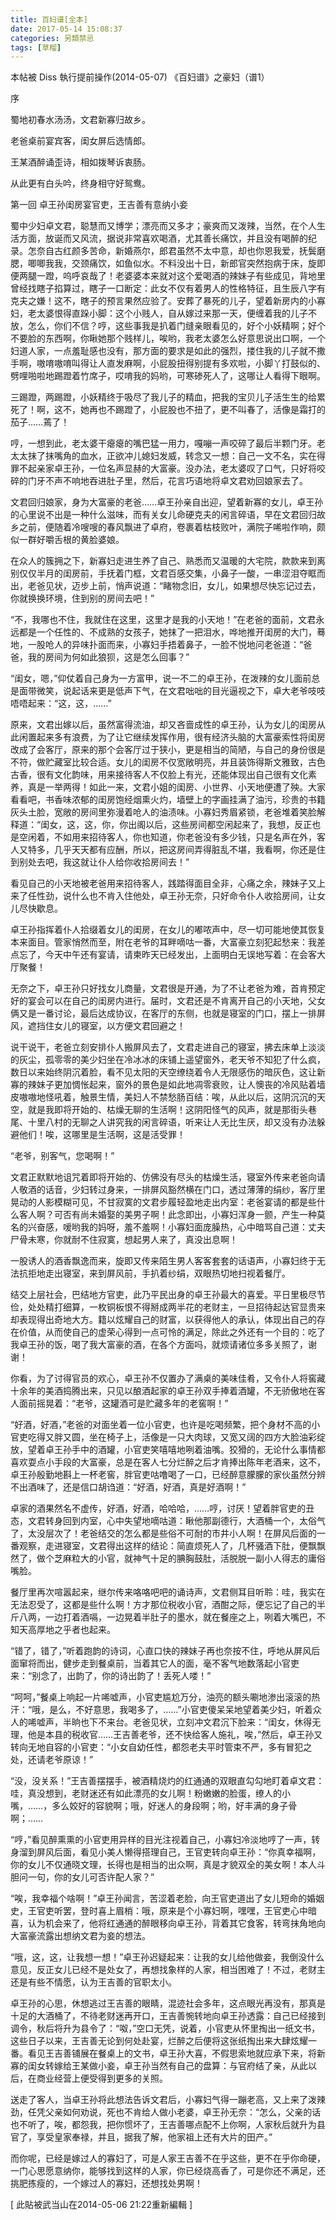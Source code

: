 ```yaml
---
title: 百妇谱[全本]
date: 2017-05-14 15:08:37
categories: 另類禁忌
tags: [草榴]
---
```

本帖被 Diss 執行提前操作(2014-05-07)
《百妇谱》之豪妇（谱1）  

序

蜀地初春水汤汤，文君新寡归故乡。

老爸桌前宴宾客，闺女屏后选情郎。

王某酒醉诵歪诗，相如拨琴诉衷肠。

从此更有白头吟，终身相守好鸳鸯。

第一回 卓王孙闺房宴官吏，王吉善有意纳小妾  

蜀中少妇卓文君，聪慧而又博学；漂亮而又多才；豪爽而又泼辣，当然，在个人生活方面，放诞而又风流，据说非常喜欢喝酒，尤其善长痛饮，并且没有喝醉的纪录。怎奈自古红颜多苦命，新婚燕尔，郎君虽然不太中意，却也你恩我爱，抚鬓磨腮，唧唧我我，交颈痛饮，如鱼似水。不料没出十日，新郎官突然抱病于床，旋即便两腿一蹬，呜呼哀哉了！老婆婆本来就对这个爱喝酒的辣妹子有些成见，背地里曾经找瞎子掐算过，瞎子一口断定：此女不仅有着男人的性格特征，且生辰八字有克夫之嫌！这不，瞎子的预言果然应验了。安葬了暴死的儿子，望着新房内的小寡妇，老太婆恨得直跺小脚：这个小贱人，自从嫁过来那一天，便缠着我的儿子不放，怎么，你们不信？哼，这些事我是扒着门缝亲眼看见的，好个小妖精啊；好个不要脸的东西啊，你瞅她那个贱样儿，唉哟，我老太婆怎么好意思说出口啊，一个妇道人家，一点羞耻感也没有，那方面的要求是如此的强烈，搂住我的儿子就不撒手啊，嗷唷嗷唷叫得让人直发麻啊，小屁股扭得别提有多欢啦，小脚丫打鼓似的、劈哩啪啦地踢蹬着竹席子，哎唷我的妈哟，可寒碜死人了，这哪让人看得下眼啊。

三踢蹬，两踢蹬，小妖精终于吸尽了我儿子的精血，把我的宝贝儿子活生生的给累死了！啊，这不，她再也不踢蹬了，小屁股也不扭了，更不叫春了，活像是霜打的茄子……蔫了！

哼，一想到此，老太婆干瘪瘪的嘴巴猛一用力，嘎嘣一声咬碎了最后半颗门牙。老太太抹了抹嘴角的血水，正欲冲儿媳妇发威，转念又一想：自己一文不名，实在得罪不起亲家卓王孙，一位名声显赫的大富豪。没办法，老太婆叹了口气，只好将咬碎的门牙不声不响地吞进肚子里，然后，花言巧语地将卓文君劝回娘家去了。

文君回归娘家，身为大富豪的老爸……卓王孙亲自出迎，望着新寡的女儿，卓王孙的心里说不出是一种什么滋味，而有关女儿命硬克夫的闲言碎语，早在文君回归故乡之前，便随着冷嗖嗖的春风飘进了卓府，卷裹着枯枝败叶，满院子唏啦作响，颇似一群好嚼舌根的黄脸婆娘。

在众人的簇拥之下，新寡妇走进生养了自己、熟悉而又温暖的大宅院，款款来到离别仅仅半月的闺房前，手抚着门框，文君百感交集，小鼻子一酸，一串涩泪夺眶而出，老爸见状，迈步上前，悄声说道：“睹物念旧，女儿，如果想尽快忘记过去，你就换换环境，住到别的房间去吧！”

“不，我哪也不住，我就住在这里，这里才是我的小天地！”在老爸的面前，文君永远都是一个任性的、不成熟的女孩子，她抹了一把泪水，哗地推开闺房的大门，蓦地，一股呛人的异味扑面而来，小寡妇手捂着鼻子，一脸不悦地问老爸道：“爸爸，我的房间为何如此狼狈，这是怎么回事？”

“闺女，嗯，”仰仗着自己身为一方富甲，说一不二的卓王孙，在泼辣的女儿面前总是面带微笑，说起话来更是低声下气，在文君咄咄的目光逼视之下，卓大老爷吱吱唔唔起来：“这，这，……”

原来，文君出嫁以后，虽然富得流油，却又吝啬成性的卓王孙，认为女儿的闺房从此闲置起来多有浪费，为了让它继续发挥作用，很有经济头脑的大富豪索性将闺房改成了会客厅，原来的那个会客厅过于狭小，更是相当的简陋，与自己的身份很是不符，做贮藏室比较合适。女儿的闺房不仅宽敞明亮，并且装饰得斯文雅致，古色古香，很有文化韵味，用来接待客人不仅脸上有光，还能体现出自己很有文化素养，真是一举两得！如此一来，文君小姐的闺房、小世界、小天地便遭了殃。大家看看吧，书香味浓郁的闺房饱经烟熏火灼，墙壁上的字画挂满了油污，珍贵的书籍灰头土脸，宽敞的房间里弥漫着呛人的油渍味。小寡妇秀眉紧锁，老爸堆着笑脸解释道：“闺女，这，这，你，你出阁以后，这些房间都空闲起来了，我想，反正也是空闲着，不如用来招待客人，你也知道，你老爸没有多少钱，只是名声在外，客人又特多，几乎天天都有应酬，所以，把这房间弄得脏乱不堪，我看啊，你还是住到别处去吧，我这就让仆人给你收拾房间去！”

看见自己的小天地被老爸用来招待客人，践踏得面目全非，心痛之余，辣妹子又上来了任性劲，说什么也不肯入住他处，卓王孙无奈，只好命令仆人收拾房间，让女儿尽快歇息。

卓王孙指挥着仆人拾缀着女儿的闺房，在女儿的嘟哝声中，尽一切可能地使其恢复本来面目。管家悄然而至，附在老爷的耳畔嘀咕一番，大富豪立刻犯起愁来：我差点忘了，今天中午还有宴请，请柬昨天已经发出，上面明白无误地写着：在会客大厅聚餐！

无奈之下，卓王孙只好找女儿商量，文君很是开通，为了不让老爸为难，首肯预定好的宴会可以在自己的闺房内进行。届时，文君还是不肯离开自己的小天地，父女俩又是一番讨论，最后达成协议，在客厅的东侧，也就是寝室的门口，摆上一排屏风，遮挡住女儿的寝室，以方便文君回避之！

说干说干，老爸立刻安排仆人搬屏风去了，文君走进自己的寝室，拂去床单上淡淡的灰尘，孤零零的美少妇坐在冷冰冰的床铺上遥望窗外，老天爷不知犯了什么疯，数日以来始终阴沉着脸，看不见太阳的天空缭绕着令人无限感伤的暗灰色，这让新寡的辣妹子更加惆怅起来，窗外的景色是如此地凋零衰败，让人懊丧的冷风贴着墙皮嗷嗷地怪吼着，触景生情，美妇人不禁愁肠百结：唉，从此以后，这阴沉沉的天空，就是我即将开始的、枯燥无聊的生活啊！这阴阳怪气的风声，就是那街头巷尾、十里八村的无聊之人讲究我的闲言碎语，听来让人无比生厌，却又没有办法躲避他们！唉，这哪里是生活啊，这是活受罪！

“老爷，别客气，您喝啊！”

文君正默默地诅咒着即将开始的、仿佛没有尽头的枯燥生活，寝室外传来老爸向请人敬酒的话音，少妇转过身来，一排屏风豁然横在门口，透过薄薄的绢纱，客厅里晃动的人影模糊可见，不甘寂寞的文君步履轻盈地走出内室：老爸宴请的都是些什么客人啊？可否有尚未婚娶的美男子啊！此念即出，小寡妇浑身一颤，产生一种莫名的兴奋感，嗳哟我的妈呀，羞不羞啊！小寡妇面庞臊热，心中暗骂自己道：丈夫尸骨未寒，你就耐不住寂寞，想起男人来了，真没出息啊！

一股诱人的酒香飘逸而来，旋即又传来陌生男人客客套套的话语声，小寡妇终于无法抗拒地走出寝室，来到屏风前，手扒着纱绢，双眼热切地扫视着餐厅。

结交上层社会，巴结地方官吏，此乃平民出身的卓王孙最大的喜爱。平日里极尽节俭，处处精打细算，一枚铜板恨不得掰成两半花的老财主，一旦招待起达官显贵来却表现得出奇地大方。籍以炫耀自己的财富，以获得他人的承认，体现出自己的存在价值，从而使自己的虚荣心得到一点可怜的满足，除此之外还有一个目的：吃了我卓王孙的饭，喝了我大富豪的酒，在各个方面吗，就烦请诸位多多关照了，谢谢！

你看，为了讨得官员的欢心，卓王孙不仅置办了满桌的美味佳肴，又令仆人将窖藏十余年的美酒捣腾出来，只见以酿酒起家的卓王孙双手捧着酒罐，不无骄傲地在客人面前摇晃着：“老爷，这罐酒可是贮藏多年的老窖啊！”

“好酒，好酒，”老爸的对面坐着一位小官吏，也许是吃喝频繁，把个身材不高的小官吏吃得又胖又圆，坐在椅子上，活像是一只大肉球，又宽又阔的四方大脸油彩绽放，望着卓王孙手中的酒罐，小官吏笑嘻嘻地咧着油嘴。狡猾的，无论什么事情都喜欢耍点小手段的大富豪，总是在客人七分烂醉之后才肯捧出陈年老酒来，这不，卓王孙殷勤地斟上一杯老窖，胖官吏咕噜喝了一口，已经醉意朦朦的家伙虽然分辨不出酒味了，还是信口胡诌道：“好酒，好酒，真是好酒啊！”

卓家的酒果然名不虚传，好酒，好酒，哈哈哈，……哼，讨厌！望着胖官吏的丑态，文君转身回到内室，心中失望地嘀咕道：瞅他那副德行，大酒桶一个，太俗气了，太没层次了！老爸结交的怎么都是些俗不可耐的市井小人啊！在屏风后面的一番观察，走进寝室，文君得出这样的结论：简直烦死人了，几杯骚酒下肚，便飘飘然了，做个芝麻粒大的小官，就神气十足的腆胸鼓肚，活脱脱一副小人得志的庸俗嘴脸。

餐厅里再次喧嚣起来，继尔传来咯咯吧吧的诵诗声，文君侧耳目听聆：哇，我实在无法忍受了，这都是些什么啊！方才那位税收小官，酒酣之际，便忘记了自己的半斤八两，一边打着酒嗝，一边晃着半肚子的墨水，就在餐座之上，咧着大嘴巴，不知天高厚地之乎者也起来。

“错了，错了，”听着跑韵的诗词，心直口快的辣妹子再也奈按不住，呼地从屏风后面窜将而出，健步走到餐桌前，当着其它人的面，毫不客气地数落起小官吏来：“别念了，出韵了，你的诗出韵了！丢死人喽！”

“呵呵，”餐桌上响起一片唏嘘声，小官吏尴尬万分，油亮的额头唰地渗出滚滚的热汗：“哦，是么，不好意思，我喝多了，……”小官吏傻呆呆地望着美少妇，听着众人的唏嘘声，半晌也下不来台。老爸见状，立刻冲文君沉下脸来：“闺女，休得无理，他是本县的税收官……王吉善老爷，还不快给客人施礼，唉，”然后，卓王孙又转向无地自容的小官吏：“小女自幼任性，都怨老夫平时管束不严，多有冒犯之处，还请老爷原谅！”

“没，没关系！”王吉善摆摆手，被酒精烧灼的红通通的双眼直勾勾地盯着卓文君：哇，真没想到，老财迷还有如此漂亮的女儿啊！粉嫩嫩的脸蛋，缭人的小嘴，……，多么姣好的容貌啊；哦，好迷人的身段啊；哟，好丰满的身子骨啊；……

“哼，”看见醉熏熏的小官吏用异样的目光注视着自己，小寡妇冷淡地哼了一声，转身溜到屏风后面，看见小美人懒得搭理自己，王官吏转向卓王孙：“你真幸福啊，你的女儿不仅通晓文理，长得也是相当的出众啊，真是才貌双全的美女啊！本人斗胆问一句，你的女儿可否许配人家？”

“唉，我幸福个啥啊！”卓王孙闻言，苦涩着老脸，向王官吏道出了女儿短命的婚姻史，王官吏听罢，登时喜上眉梢：哦，原来是个小寡妇啊，嘿嘿，王官吏心中暗喜，认为机会来了，他将红通通的醉眼移向卓王孙，背着其它食客，转弯抹角地向大富豪流露出想纳文君为妾的想法。

“哦，这，这，让我想一想！”卓王孙迟疑起来：让我的女儿给他做妾，我倒没什么意见，反正女儿已经不是处女了，再想找象样的人家，相当困难了！不过，老财主还是有些不情愿，认为王吉善的官职太小。

卓王孙的心思，休想逃过王吉善的眼睛，混迹社会多年，这点眼光再没有，那真是十足的大酒桶了，不待老财迷再开口，王吉善惋转地向卓王孙透露：自己已经接到调令，秋后将升为县令了：“呶，”空口无凭，说着，小官吏从怀里掏出一纸文书，这些日子以来，王吉善无论到何处赴宴，烂醉之后便将这张纸掏出来大肆炫耀一番。看见王吉善铺展在餐桌上的文书，卓王孙大喜，不假思索地就应承下来，将新寡的闺女转嫁给王某做小妾，卓王孙当然有自己的盘算：与官府结了亲，从此以后，在商业经营上便受得到更多的关照。

送走了客人，当卓王孙将此想法告诉文君后，小寡妇气得一蹦老高，又上来了泼辣劲，任凭父亲如何劝说，死也不肯给人做小老婆，卓王孙无奈：“怎么，父亲的话也不听了，唉，都怨我，把你惯坏了，王吉善哪点配不上你啊，人家秋后就升为县官了，享受皇家奉禄，并且，据我了解，他家祖上还有大片的田产。”

而你呢，已经是嫁过人的寡妇了，可是人家王吉善不在乎这些，更不在乎你命硬，一门心思愿意纳你，能够找到这样的人家，你已经烧高香了，可是你还不满足，还挑肥拣瘦的，一个嫁过人的寡妇，还想找处男啊！


[ 此貼被武当山在2014-05-06 21:22重新編輯 ]